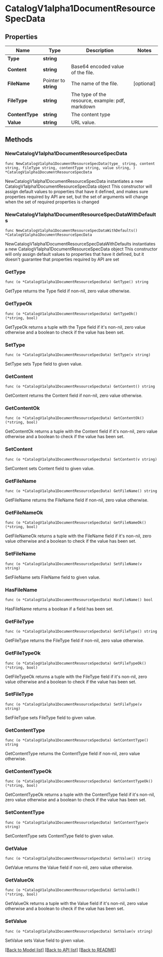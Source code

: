 # CatalogV1alpha1DocumentResourceSpecData

## Properties

Name | Type | Description | Notes
------------ | ------------- | ------------- | -------------
**Type** | **string** |  | 
**Content** | **string** | Base64 encoded value of the file. | 
**FileName** | Pointer to **string** | The name of the file. | [optional] 
**FileType** | **string** | The type of the resource, example: pdf, markdown | 
**ContentType** | **string** | The content type | 
**Value** | **string** | URL value. | 

## Methods

### NewCatalogV1alpha1DocumentResourceSpecData

`func NewCatalogV1alpha1DocumentResourceSpecData(type_ string, content string, fileType string, contentType string, value string, ) *CatalogV1alpha1DocumentResourceSpecData`

NewCatalogV1alpha1DocumentResourceSpecData instantiates a new CatalogV1alpha1DocumentResourceSpecData object
This constructor will assign default values to properties that have it defined,
and makes sure properties required by API are set, but the set of arguments
will change when the set of required properties is changed

### NewCatalogV1alpha1DocumentResourceSpecDataWithDefaults

`func NewCatalogV1alpha1DocumentResourceSpecDataWithDefaults() *CatalogV1alpha1DocumentResourceSpecData`

NewCatalogV1alpha1DocumentResourceSpecDataWithDefaults instantiates a new CatalogV1alpha1DocumentResourceSpecData object
This constructor will only assign default values to properties that have it defined,
but it doesn't guarantee that properties required by API are set

### GetType

`func (o *CatalogV1alpha1DocumentResourceSpecData) GetType() string`

GetType returns the Type field if non-nil, zero value otherwise.

### GetTypeOk

`func (o *CatalogV1alpha1DocumentResourceSpecData) GetTypeOk() (*string, bool)`

GetTypeOk returns a tuple with the Type field if it's non-nil, zero value otherwise
and a boolean to check if the value has been set.

### SetType

`func (o *CatalogV1alpha1DocumentResourceSpecData) SetType(v string)`

SetType sets Type field to given value.


### GetContent

`func (o *CatalogV1alpha1DocumentResourceSpecData) GetContent() string`

GetContent returns the Content field if non-nil, zero value otherwise.

### GetContentOk

`func (o *CatalogV1alpha1DocumentResourceSpecData) GetContentOk() (*string, bool)`

GetContentOk returns a tuple with the Content field if it's non-nil, zero value otherwise
and a boolean to check if the value has been set.

### SetContent

`func (o *CatalogV1alpha1DocumentResourceSpecData) SetContent(v string)`

SetContent sets Content field to given value.


### GetFileName

`func (o *CatalogV1alpha1DocumentResourceSpecData) GetFileName() string`

GetFileName returns the FileName field if non-nil, zero value otherwise.

### GetFileNameOk

`func (o *CatalogV1alpha1DocumentResourceSpecData) GetFileNameOk() (*string, bool)`

GetFileNameOk returns a tuple with the FileName field if it's non-nil, zero value otherwise
and a boolean to check if the value has been set.

### SetFileName

`func (o *CatalogV1alpha1DocumentResourceSpecData) SetFileName(v string)`

SetFileName sets FileName field to given value.

### HasFileName

`func (o *CatalogV1alpha1DocumentResourceSpecData) HasFileName() bool`

HasFileName returns a boolean if a field has been set.

### GetFileType

`func (o *CatalogV1alpha1DocumentResourceSpecData) GetFileType() string`

GetFileType returns the FileType field if non-nil, zero value otherwise.

### GetFileTypeOk

`func (o *CatalogV1alpha1DocumentResourceSpecData) GetFileTypeOk() (*string, bool)`

GetFileTypeOk returns a tuple with the FileType field if it's non-nil, zero value otherwise
and a boolean to check if the value has been set.

### SetFileType

`func (o *CatalogV1alpha1DocumentResourceSpecData) SetFileType(v string)`

SetFileType sets FileType field to given value.


### GetContentType

`func (o *CatalogV1alpha1DocumentResourceSpecData) GetContentType() string`

GetContentType returns the ContentType field if non-nil, zero value otherwise.

### GetContentTypeOk

`func (o *CatalogV1alpha1DocumentResourceSpecData) GetContentTypeOk() (*string, bool)`

GetContentTypeOk returns a tuple with the ContentType field if it's non-nil, zero value otherwise
and a boolean to check if the value has been set.

### SetContentType

`func (o *CatalogV1alpha1DocumentResourceSpecData) SetContentType(v string)`

SetContentType sets ContentType field to given value.


### GetValue

`func (o *CatalogV1alpha1DocumentResourceSpecData) GetValue() string`

GetValue returns the Value field if non-nil, zero value otherwise.

### GetValueOk

`func (o *CatalogV1alpha1DocumentResourceSpecData) GetValueOk() (*string, bool)`

GetValueOk returns a tuple with the Value field if it's non-nil, zero value otherwise
and a boolean to check if the value has been set.

### SetValue

`func (o *CatalogV1alpha1DocumentResourceSpecData) SetValue(v string)`

SetValue sets Value field to given value.



[[Back to Model list]](../README.md#documentation-for-models) [[Back to API list]](../README.md#documentation-for-api-endpoints) [[Back to README]](../README.md)


